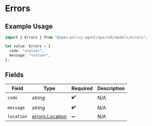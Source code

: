 # Errors

## Example Usage

```typescript
import { Errors } from "@open-policy-agent/opa/sdk/models/errors";

let value: Errors = {
  code: "<value>",
  message: "<value>",
};
```

## Fields

| Field                                                     | Type                                                      | Required                                                  | Description                                               |
| --------------------------------------------------------- | --------------------------------------------------------- | --------------------------------------------------------- | --------------------------------------------------------- |
| `code`                                                    | *string*                                                  | :heavy_check_mark:                                        | N/A                                                       |
| `message`                                                 | *string*                                                  | :heavy_check_mark:                                        | N/A                                                       |
| `location`                                                | [errors.Location](../../../sdk/models/errors/location.md) | :heavy_minus_sign:                                        | N/A                                                       |